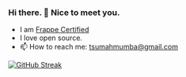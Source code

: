 ### Hi there. 👋 Nice to meet you.
- I am [Frappe Certified](https://frappe.school/courses/frappe-developer-certification/CERT-04020)
- I love open source.
- 📫 How to reach me: tsumahmumba@gmail.com

[![GitHub Streak](https://streak-stats.demolab.com/?user=Lucky-Tsuma)](https://git.io/streak-stats)
